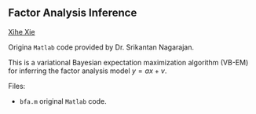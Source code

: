 Factor Analysis Inference
---
[Xihe Xie](https://github.com/axiezai)


Origina `Matlab` code provided by Dr. Srikantan Nagarajan.

This is a variational Bayesian expectation maximization algorithm (VB-EM) for inferring the factor analysis model $y = ax + v$.

Files:
 - `bfa.m` original `Matlab` code.